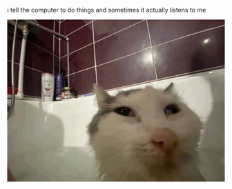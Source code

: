 i tell the computer to do things and sometimes it actually listens to me
<!--START_SECTION:update_image-->
<img src=https://raw.githubusercontent.com/sneakykestrel/sneakykestrel/main/.github/images/confused.gif height="" width="" align=left alt=kitty />
<!--END_SECTION:update_image-->

